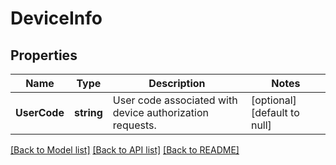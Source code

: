 # DeviceInfo

## Properties
Name | Type | Description | Notes
------------ | ------------- | ------------- | -------------
**UserCode** | **string** | User code associated with device authorization requests. | [optional] [default to null]

[[Back to Model list]](../README.md#documentation-for-models) [[Back to API list]](../README.md#documentation-for-api-endpoints) [[Back to README]](../README.md)


